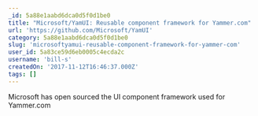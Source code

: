 ```yaml
---
_id: 5a88e1aabd6dca0d5f0d1be0
title: "Microsoft/YamUI: Reusable component framework for Yammer.com"
url: 'https://github.com/Microsoft/YamUI'
category: 5a88e1aabd6dca0d5f0d1be0
slug: 'microsoftyamui-reusable-component-framework-for-yammer-com'
user_id: 5a83ce59d6eb0005c4ecda2c
username: 'bill-s'
createdOn: '2017-11-12T16:46:37.000Z'
tags: []
---
```


Microsoft has open sourced the UI component framework used for Yammer.com
